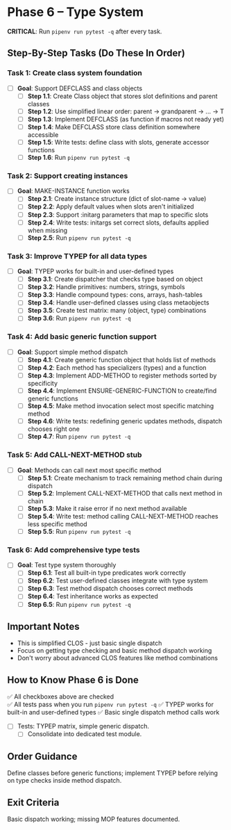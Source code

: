 # Phase 6 – Type System

**CRITICAL**: Run `pipenv run pytest -q` after every task.

## Step-By-Step Tasks (Do These In Order)

### Task 1: Create class system foundation
- [ ] **Goal**: Support DEFCLASS and class objects
	- [ ] **Step 1.1**: Create Class object that stores slot definitions and parent classes
	- [ ] **Step 1.2**: Use simplified linear order: parent -> grandparent -> ... -> T
	- [ ] **Step 1.3**: Implement DEFCLASS (as function if macros not ready yet)
	- [ ] **Step 1.4**: Make DEFCLASS store class definition somewhere accessible
	- [ ] **Step 1.5**: Write tests: define class with slots, generate accessor functions
	- [ ] **Step 1.6**: Run `pipenv run pytest -q`

### Task 2: Support creating instances
- [ ] **Goal**: MAKE-INSTANCE function works
	- [ ] **Step 2.1**: Create instance structure (dict of slot-name -> value)
	- [ ] **Step 2.2**: Apply default values when slots aren't initialized
	- [ ] **Step 2.3**: Support :initarg parameters that map to specific slots
	- [ ] **Step 2.4**: Write tests: initargs set correct slots, defaults applied when missing
	- [ ] **Step 2.5**: Run `pipenv run pytest -q`

### Task 3: Improve TYPEP for all data types
- [ ] **Goal**: TYPEP works for built-in and user-defined types
	- [ ] **Step 3.1**: Create dispatcher that checks type based on object
	- [ ] **Step 3.2**: Handle primitives: numbers, strings, symbols
	- [ ] **Step 3.3**: Handle compound types: cons, arrays, hash-tables
	- [ ] **Step 3.4**: Handle user-defined classes using class metaobjects
	- [ ] **Step 3.5**: Create test matrix: many (object, type) combinations
	- [ ] **Step 3.6**: Run `pipenv run pytest -q`

### Task 4: Add basic generic function support
- [ ] **Goal**: Support simple method dispatch
	- [ ] **Step 4.1**: Create generic function object that holds list of methods
	- [ ] **Step 4.2**: Each method has specializers (types) and a function
	- [ ] **Step 4.3**: Implement ADD-METHOD to register methods sorted by specificity
	- [ ] **Step 4.4**: Implement ENSURE-GENERIC-FUNCTION to create/find generic functions
	- [ ] **Step 4.5**: Make method invocation select most specific matching method
	- [ ] **Step 4.6**: Write tests: redefining generic updates methods, dispatch chooses right one
	- [ ] **Step 4.7**: Run `pipenv run pytest -q`

### Task 5: Add CALL-NEXT-METHOD stub
- [ ] **Goal**: Methods can call next most specific method
	- [ ] **Step 5.1**: Create mechanism to track remaining method chain during dispatch
	- [ ] **Step 5.2**: Implement CALL-NEXT-METHOD that calls next method in chain
	- [ ] **Step 5.3**: Make it raise error if no next method available
	- [ ] **Step 5.4**: Write test: method calling CALL-NEXT-METHOD reaches less specific method
	- [ ] **Step 5.5**: Run `pipenv run pytest -q`

### Task 6: Add comprehensive type tests
- [ ] **Goal**: Test type system thoroughly
	- [ ] **Step 6.1**: Test all built-in type predicates work correctly
	- [ ] **Step 6.2**: Test user-defined classes integrate with type system
	- [ ] **Step 6.3**: Test method dispatch chooses correct methods
	- [ ] **Step 6.4**: Test inheritance works as expected
	- [ ] **Step 6.5**: Run `pipenv run pytest -q`

## Important Notes
- This is simplified CLOS - just basic single dispatch
- Focus on getting type checking and basic method dispatch working
- Don't worry about advanced CLOS features like method combinations

## How to Know Phase 6 is Done
✅ All checkboxes above are checked  
✅ All tests pass when you run `pipenv run pytest -q`
✅ TYPEP works for built-in and user-defined types
✅ Basic single dispatch method calls work

- [ ] Tests: TYPEP matrix, simple generic dispatch.
	- [ ] Consolidate into dedicated test module.

## Order Guidance
Define classes before generic functions; implement TYPEP before relying on type checks inside method dispatch.

## Exit Criteria
Basic dispatch working; missing MOP features documented.
